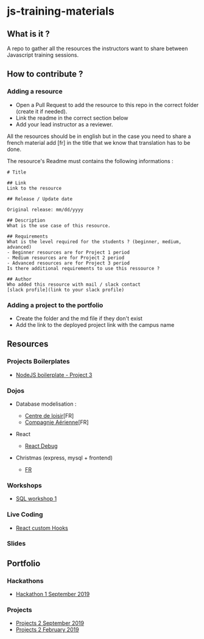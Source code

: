 # js-training-materials

## What is it ?

A repo to gather all the resources the instructors want to share between Javascript training sessions.

## How to contribute ?

### Adding a resource

- Open a Pull Request to add the resource to this repo in the correct folder (create it if needed).
- Link the readme in the correct section below
- Add your lead instructor as a reviewer.

All the resources should be in english but in the case you need to share a french material add [fr] in the title that we know that translation has to be done.

The resource's Readme must contains the following informations :

```
# Title

## Link
Link to the resource

## Release / Update date

Original release: mm/dd/yyyy

## Description
What is the use case of this resource.

## Requirements
What is the level required for the students ? (beginner, medium, advanced)
- Beginner resources are for Project 1 period
- Medium resources are for Project 2 period
- Advanced resources are for Project 3 period
Is there additional requirements to use this ressource ?

## Author
Who added this resource with mail / slack contact
[slack profile](link to your slack profile)

```

### Adding a project to the portfolio

- Create the folder and the md file if they don't exist
- Add the link to the deployed project link with the campus name

## Resources

### Projects Boilerplates

- [NodeJS boilerplate - Project 3](./boilerplates/Node.md)
### Dojos

- Database modelisation :
  - [Centre de loisir](./dojos/analyse/centre-de-loisir.md)[FR]
  - [Compagnie Aérienne](./dojos/analyse/compagnie-aerienne.md)[FR]

- React
  - [React Debug](./dojos/react/debug-react-app.md)

- Christmas (express, mysql + frontend)
  - [FR](./dojos/s13-bdd-back-front/sujet1-2.md)
  
### Workshops
- [SQL workshop 1](./ateliers/sql/sql.md)

### Live Coding

- [React custom Hooks](./live-coding/react/useForm-hooks/useForm.md)

### Slides

## Portfolio

### Hackathons

- [Hackathon 1 September 2019](./portfolio/hackathons/sept-2019-hackathon-1.md)

### Projects

- [Projects 2 September 2019](./portfolio/projects/sept-2019-project-2.md)
- [Projects 2 February 2019](./portfolio/projects/feb-2019-project-2.md)
